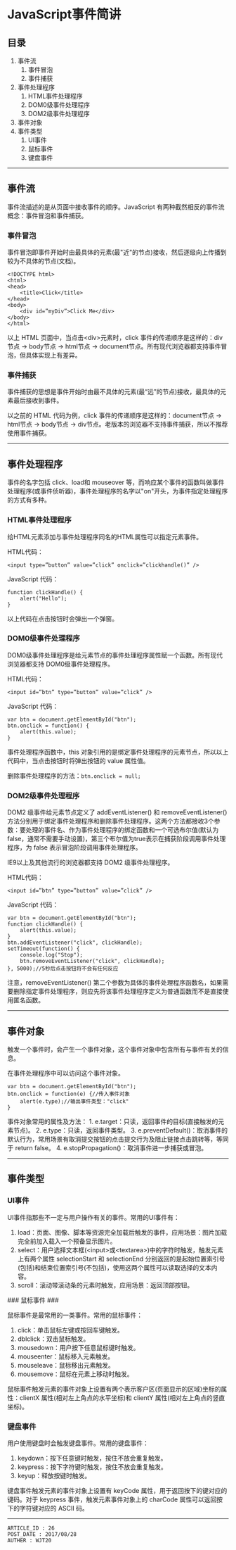 
# JavaScript事件简讲 #

## 目录 ##

1. 事件流
    1. 事件冒泡
    2. 事件捕获
2. 事件处理程序
    1. HTML事件处理程序
    2. DOM0级事件处理程序
    3. DOM2级事件处理程序
3. 事件对象
4. 事件类型
    1. UI事件
    2. 鼠标事件
    3. 键盘事件

---

## 事件流 ##

事件流描述的是从页面中接收事件的顺序。JavaScript 有两种截然相反的事件流概念：事件冒泡和事件捕获。

### 事件冒泡 ###

事件冒泡即事件开始时由最具体的元素(最"近"的节点)接收，然后逐级向上传播到较为不具体的节点(文档)。

```
<!DOCTYPE html>
<html>
<head>
    <title>Click</title>
</head>
<body>
    <div id=”myDiv”>Click Me</div>
</body>
</html>
```

以上 HTML 页面中，当点击\<div\>元素时，click 事件的传递顺序是这样的：div节点 -> body节点 -> html节点 -> document节点。所有现代浏览器都支持事件冒泡，但具体实现上有差异。

### 事件捕获 ###

事件捕获的思想是事件开始时由最不具体的元素(最“远”的节点)接收，最具体的元素最后接收到事件。

以之前的 HTML 代码为例，click 事件的传递顺序是这样的：document节点 -> html节点 -> body节点 -> div节点。老版本的浏览器不支持事件捕获，所以不推荐使用事件捕获。

---

## 事件处理程序 ##

事件的名字包括 click、load和 mouseover 等，而响应某个事件的函数叫做事件处理程序(或事件侦听器)，事件处理程序的名字以"on"开头，为事件指定处理程序的方式有多种。

### HTML事件处理程序 ###

给HTML元素添加与事件处理程序同名的HTML属性可以指定元素事件。

HTML代码：

```
<input type=”button” value=”click” onclick=”clickhandle()” />
```

JavaScript 代码：

```
function clickHandle() {
    alert("Hello");
}
```

以上代码在点击按钮时会弹出一个弹窗。

### DOM0级事件处理程序 ###

DOM0级事件处理程序是给元素节点的事件处理程序属性赋一个函数。所有现代浏览器都支持 DOM0级事件处理程序。

HTML代码：

```
<input id=”btn” type=”button” value=”click” />
```

JavaScript 代码：

```
var btn = document.getElementById("btn");
btn.onclick = function() {
    alert(this.value);
}
```

事件处理程序函数中，this 对象引用的是绑定事件处理程序的元素节点，所以以上代码中，当点击按钮时将弹出按钮的 value 属性值。

删除事件处理程序的方法：`btn.onclick = null;`

### DOM2级事件处理程序 ###

DOM2 级事件给元素节点定义了 addEventListener() 和 removeEventListener() 方法分别用于绑定事件处理程序和删除事件处理程序。这两个方法都接收3个参数：要处理的事件名、作为事件处理程序的绑定函数和一个可选布尔值(默认为 false，通常不需要手动设置)，第三个布尔值为true表示在捕获阶段调用事件处理程序，为 false 表示冒泡阶段调用事件处理程序。

IE9以上及其他流行的浏览器都支持 DOM2 级事件处理程序。

HTML代码：

```
<input id=”btn” type=”button” value=”click” />
```

JavaScript 代码：

```
var btn = document.getElementById("btn");
function clickHandle() {
    alert(this.value);
}
btn.addEventListener("click", clickHandle);
setTimeout(function() {
    console.log("Stop");
    btn.removeEventListener("click", clickHandle);
}, 5000);//5秒后点击按钮将不会有任何反应
```

注意，removeEventListener() 第二个参数为具体的事件处理程序函数名，如果需要删除指定事件处理程序，则应先将该事件处理程序定义为普通函数而不是直接使用匿名函数。

---

## 事件对象 ##

触发一个事件时，会产生一个事件对象，这个事件对象中包含所有与事件有关的信息。

在事件处理程序中可以访问这个事件对象。

```
var btn = document.getElementById("btn");
btn.onclick = function(e) {//传入事件对象
    alert(e.type);//输出事件类型："click"
}
```

事件对象常用的属性及方法：
1. e.target：只读，返回事件的目标(直接触发的元素节点)。
2. e.type：只读，返回事件类型。
3. e.preventDefault()：取消事件的默认行为，常用场景有取消提交按钮的点击提交行为及阻止链接点击跳转等，等同于 return false。
4. e.stopPropagation()：取消事件进一步捕获或冒泡。

---

## 事件类型 ##

### UI事件 ###

UI事件指那些不一定与用户操作有关的事件。常用的UI事件有：

1. load：页面、图像、脚本等资源完全加载后触发的事件，应用场景：图片加载完全前加入载入一个预备显示图片。
2. select：用户选择文本框(\<input\>或\<textarea\>)中的字符时触发，触发元素上有两个属性 selectionStart 和 selectionEnd 分别返回的是起始位置索引号(包括)和结束位置索引号(不包括)，使用这两个属性可以读取选择的文本内容。
3. scroll：滚动带滚动条的元素时触发，应用场景：返回顶部按钮。

### 鼠标事件 ###

鼠标事件是最常用的一类事件。常用的鼠标事件：

1. click：单击鼠标左键或按回车键触发。
2. dblclick：双击鼠标触发。
3. mousedown：用户按下任意鼠标键时触发。
4. mouseenter：鼠标移入元素触发。
5. mouseleave：鼠标移出元素触发。
6. mousemove：鼠标在元素上移动时触发。

鼠标事件触发元素的事件对象上设置有两个表示客户区(页面显示的区域)坐标的属性：clientX 属性(相对左上角点的水平坐标)和 clientY 属性(相对左上角点的竖直坐标)。

### 键盘事件 ###

用户使用键盘时会触发键盘事件。常用的键盘事件：

1. keydown：按下任意键时触发，按住不放会重复触发。
2. keypress：按下字符键时触发，按住不放会重复触发。
3. keyup：释放按键时触发。

键盘事件触发元素的事件对象上设置有 keyCode 属性，用于返回按下的键对应的键码。对于 keypress 事件，触发元素事件对象上的 charCode 属性可以返回按下的字符键对应的 ASCII 码。

---

```
ARTICLE_ID : 26
POST_DATE : 2017/08/28
AUTHER : WJT20
```
